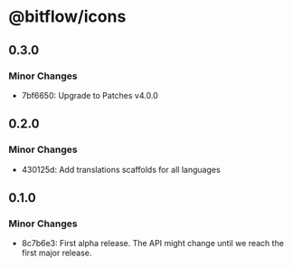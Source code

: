 # @bitflow/icons

## 0.3.0

### Minor Changes

- 7bf6650: Upgrade to Patches v4.0.0

## 0.2.0

### Minor Changes

- 430125d: Add translations scaffolds for all languages

## 0.1.0

### Minor Changes

- 8c7b6e3: First alpha release. The API might change until we reach the first major release.
